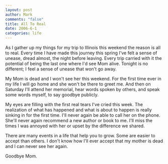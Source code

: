```yaml
--- 
layout: post
author: Mark
comments: "false"
title: All To Real
date: 2006-6-1
categories: life
---
```

As I gather up my things for my trip to Illinois this weekend the reason is all to real. Every time I have made this journey this spring I've felt a sense of unease, dread almost, the night before leaving. Every trip carried with it the potential of being the last one where I'd see Mom alive. Tonight is no different; I feel a sense of unease that won't go away.

My Mom is dead and I won't see her this weekend. For the first time ever in my life I will go home and she won't be there to greet me. And then on Saturday I'll attend her memorial, hear words spoken by others, and speak some words myself, to say goodbye publicly.

My eyes are filling with the first real tears I've cried this week. The realization of what has happened and what is about to happen is really sinking in for the first time. I'll never again be able to call her on the phone. She'll never again recommend a new author or book to me. I'll miss the times I was annoyed with her or upset by the difference we shared.

There are many events in a life that help you to grow. Some are easier to accept than others. I don't know how I'll ever accept that my mother is dead and I can never see her again.

Goodbye Mom.
